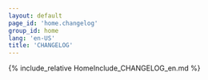 ```yaml
---
layout: default
page_id: 'home.changelog'
group_id: home
lang: 'en-US'
title: 'CHANGELOG'
---
```

{% include_relative HomeInclude_CHANGELOG_en.md %}